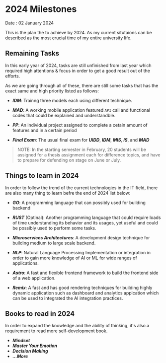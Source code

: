 # 2024 Milestones

Date : 02 January 2024

This is the plan the to achieve by 2024. As my current situtaions can be described as the most crucial time of my entire university life.

## Remaining Tasks

In this early year of 2024, tasks are still unfinished from last year which required high attentions & focus in order to get a good result out of the efforts.

As we are going through all of these, there are still some tasks that has the exact same and high priority listed as follows:

- **_IDM_**: Trainng three models each using different technique.

- **_MAD_**: A working mobile application featured `API` call and functional codes that could be explained and understandble.

- **_PP_**: An individual project assigned to complete a cetain amount of features and in a certain period

- **_Final Exam_**: The usual final exam for **_UIDD_**, **_IDM_**, **_MIS_**, **_IS_**, and **_MAD_**

> NOTE: In the starting semester in February, 20 students will be assigned for a thesis assignment each for difference topics, and have to prepare for defending on stage on June or July.

## Things to learn in 2024

In order to follow the trend of the current technologies in the IT field, there are also many thing to learn befre the end of 2024 list below:

- **_GO_**: A programming language that can possibly used for building backend

- **_RUST_** (Optinal): Another programming language that could require loads of time understanding its behavior and its usages, yet useful and could be possibly used to perform some tasks.

- **_Microservices Architectures_**: A development design technique for building medium to large scale backend.

- **_NLP_**: Natural Language Processing Implementation or integration in order to gain more knowledge of AI or ML for wide ranges of applications.

- **_Astro_**: A fast and flexible frontend framework to build the frontend side of a web application.

- **_Remix_**: A fast and has good rendering techniques for building highly dynamic application such as dashboard and analytics applcation which can be used to integrated the AI integration practices.

## Books to read in 2024

In order to expand the knowledge and the ability of thinking, it's also a requirement to read more self-development book.

- **_Mindset_**
- **_Master Your Emotion_**
- **_Decision Making_**
- **_...More_**
